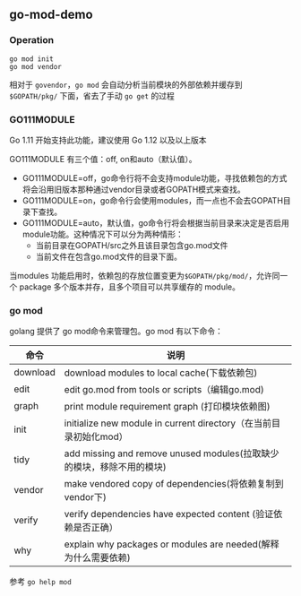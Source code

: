 ## go-mod-demo

### Operation

```shell
go mod init
go mod vendor
```
相对于 `govendor`，`go mod` 会自动分析当前模块的外部依赖并缓存到 `$GOPATH/pkg/` 下面，省去了手动  `go get` 的过程


### GO111MODULE

Go 1.11 开始支持此功能，建议使用 Go 1.12 以及以上版本

GO111MODULE 有三个值：off, on和auto（默认值）。

- GO111MODULE=off，go命令行将不会支持module功能，寻找依赖包的方式将会沿用旧版本那种通过vendor目录或者GOPATH模式来查找。
- GO111MODULE=on，go命令行会使用modules，而一点也不会去GOPATH目录下查找。
- GO111MODULE=auto，默认值，go命令行将会根据当前目录来决定是否启用module功能。这种情况下可以分为两种情形：
	- 当前目录在GOPATH/src之外且该目录包含go.mod文件
	- 当前文件在包含go.mod文件的目录下面。

当modules 功能启用时，依赖包的存放位置变更为`$GOPATH/pkg/mod/`，允许同一个 package 多个版本并存，且多个项目可以共享缓存的 module。


### go mod

golang 提供了 go mod命令来管理包。go mod 有以下命令：

命令 | 说明
---|---
download | download modules to local cache(下载依赖包)
edit | edit go.mod from tools or scripts（编辑go.mod)
graph | print module requirement graph (打印模块依赖图)
init | initialize new module in current directory（在当前目录初始化mod）
tidy | add missing and remove unused modules(拉取缺少的模块，移除不用的模块)
vendor | make vendored copy of dependencies(将依赖复制到vendor下)
verify | verify dependencies have expected content (验证依赖是否正确）
why | explain why packages or modules are needed(解释为什么需要依赖)

参考 `go help mod`
